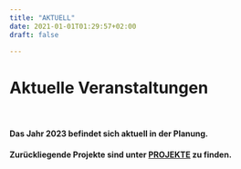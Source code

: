 ```yaml
---
title: "AKTUELL"
date: 2021-01-01T01:29:57+02:00
draft: false

---
```


# Aktuelle Veranstaltungen 


&nbsp;

#### **Das Jahr 2023 befindet sich aktuell in der Planung.** 

#### **Zurückliegende Projekte sind unter [PROJEKTE](https://jasmin-schaedler.com/de/projects/) zu finden.**


